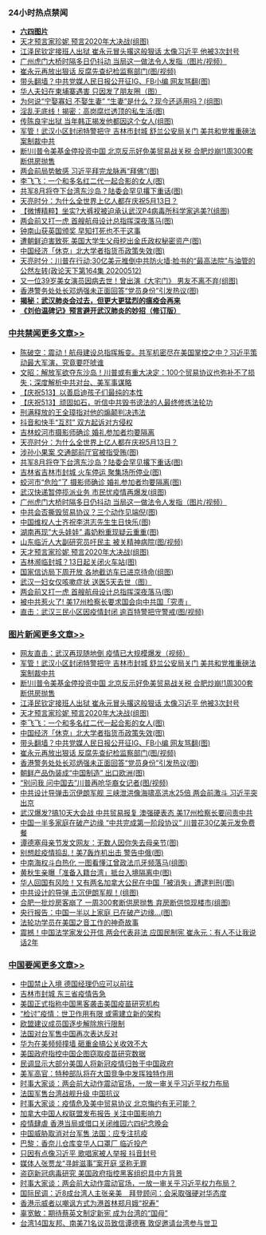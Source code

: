 <div class="catlist">
<h3>24小时热点禁闻</h3>
<ul>
<li><b><a href="64photo" target="_blank">六四图片</a></b></li>
<li><a href="https://github.com/fqnews/bnews/blob/master/topimagenews/20200513/1327828.md">天才预言家珍妮 预言2020年大决战(组图)</a></li>
<li><a href="https://github.com/fqnews/bnews/blob/master/topimagenews/20200513/1327898.md">江泽民钦定接班人出狱 崔永元冒头撂这般狠话 太像习近平 他被3次封号</a></li>
<li><a href="https://github.com/fqnews/bnews/blob/master/cbnews/20200513/1327871.md">广州虎门大桥时隔多日仍抖动 当局这一做法令人发指（图片/视频）</a></li>
<li><a href="https://github.com/fqnews/bnews/blob/master/topimagenews/20200513/1327705.md">崔永元再放出狠话 反腐先查纪检监察部门(图/视频)</a></li>
<li><a href="https://github.com/fqnews/bnews/blob/master/topimagenews/20200513/1327706.md">带头翻墙？中共党媒人民日报公开征IG、FB小编 网友骂翻(图)</a></li>
<li><a href="https://github.com/fqnews/bnews/blob/master/cnnews/20200513/1327788.md">华人夫妇在柬埔寨遇害 只因发了朋友圈（图）</a></li>
<li><a href="https://github.com/fqnews/bnews/blob/master/funmedia/20200513/1327766.md">为何说“宁娶寡妇 不娶生妻” “生妻”是什么？现今还适用吗？(组图)</a></li>
<li><a href="https://github.com/fqnews/bnews/blob/master/lifebaike/20200513/1327715.md">淫乱无底线！揭密：高岗腐烂透顶的私生活(图)</a></li>
<li><a href="https://github.com/fqnews/bnews/blob/master/comments/20200513/1327729.md">传陈良宇出狱 当年韩正揭发他都因这个女人(组图)</a></li>
<li><a href="https://github.com/fqnews/bnews/blob/master/topimagenews/20200513/1327979.md">军管！武汉小区封闭特警把守 吉林市封城 舒兰公安局关门 美共和党推重磅法案制裁中共</a></li>
<li><a href="https://github.com/fqnews/bnews/blob/master/topimagenews/20200513/1327913.md">断!川普令美基金停投资中国 北京反示好免美贸易战关税 合肥炒崩!1周300套断供房抛售</a></li>
<li><a href="https://github.com/fqnews/bnews/blob/master/cbnews/20200513/1327655.md">两会前局势敏感 习近平拜完龙脉再“拜佛”(图)</a></li>
<li><a href="https://github.com/fqnews/bnews/blob/master/topimagenews/20200513/1327800.md">李飞飞：一个和多名红二代一起合影的女人(图)</a></li>
<li><a href="https://github.com/fqnews/bnews/blob/master/cbnews/20200513/1327892.md">共军8月将夺下台湾东沙岛？陆委会罕见撂下重话(图)</a></li>
<li><a href="https://github.com/fqnews/bnews/blob/master/cbnews/20200513/1327928.md">天亮时分：为什么全世界上亿人都在庆祝5月13日？ </a></li>
<li><a href="https://github.com/fqnews/bnews/blob/master/comments/20200513/1327990.md">【微博精粹】坐实?大裤衩被迫承认武汉P4病毒所科学家逃美?(组图)</a></li>
<li><a href="https://github.com/fqnews/bnews/blob/master/cbnews/20200513/1327790.md">两会前又打一虎 首艘航母设计总指挥深夜落马(图)</a></li>
<li><a href="https://github.com/fqnews/bnews/blob/master/comments/20200513/1328041.md">钟南山获英国颁奖 早知打死也不干这事</a></li>
<li><a href="https://github.com/fqnews/bnews/blob/master/cnnews/20200513/1327904.md">遭朝鲜迫害致死 美国大学生父母挖出金氏政权秘密资产(图)</a></li>
<li><a href="https://github.com/fqnews/bnews/blob/master/topimagenews/20200513/1327799.md">中国经济「休克」北大学者指货币政策失效(图)</a></li>
<li><a href="https://github.com/fqnews/bnews/blob/master/cbnews/20200513/1327652.md">天亮时分：川普在行动;30亿美元推倒中共防火墙;脸书的“最高法院”与油管的公然左转(政论天下第164集 20200512) </a></li>
<li><a href="https://github.com/fqnews/bnews/blob/master/yule/20200513/1327689.md">又一位39岁美女演员因病去世！曾出演《大宅门》 男友不离不弃(组图)</a></li>
<li><a href="https://github.com/fqnews/bnews/blob/master/topimagenews/20200513/1327669.md">香港警务处处长邓炳强未正面回答“党员身份”引发热议(图)</a></li>
<li><b><a href="https://github.com/fqnews/bnews/blob/master/comments/20200211/1275071.md" target="_blank">揭秘：武汉肺炎会过去，但更大更猛烈的瘟疫会再来</a></b></li>
<li><b><a href="https://github.com/fqnews/bnews/blob/master/comments/20200207/1272816.md" target="_blank">《刘伯温碑记》预言避开武汉肺炎的妙招（修订版）</a></b></li>
</ul>
</div>

<div class="catlist">
<h3><a href="https://github.com/fqnews/bnews/blob/master/cbnews/" target="_blank">中共禁闻</a><span><a href="https://github.com/fqnews/bnews/blob/master/cbnews/" target="_blank" rel="nofollow">更多文章>></a></span></h3>
<ul>
<li><a href="https://github.com/fqnews/bnews/blob/master/cbnews/20200514/1328193.md" target="_blank">陈破空：震动！航母建设总指挥叛变。共军机密尽在美国掌控之中？习近平策动最大军演，究竟要吓唬谁</a></li>
<li><a href="https://github.com/fqnews/bnews/blob/master/cbnews/20200514/1328164.md" target="_blank">文昭：解放军欲夺东沙岛！川普或有重大决定：100个贸易协议也弥补不了损失；深度解析中共对台、美军事谋略</a></li>
<li><a href="https://github.com/fqnews/bnews/blob/master/cbnews/20200513/1327970.md" target="_blank">【庆祝513】以善启迪孩子们最纯的本性</a></li>
<li><a href="https://github.com/fqnews/bnews/blob/master/cbnews/20200513/1327971.md" target="_blank">【庆祝513】顽固如石，听信中共毁书谤法的人最终修炼法轮功</a></li>
<li><a href="https://github.com/fqnews/bnews/blob/master/cbnews/20200513/1327977.md" target="_blank">刑满释放的王全璋指对他的煽颠判决违法</a></li>
<li><a href="https://github.com/fqnews/bnews/blob/master/cbnews/20200513/1327944.md" target="_blank">抖音和快手“互怼” 双方起诉对方侵权</a></li>
<li><a href="https://github.com/fqnews/bnews/blob/master/cbnews/20200513/1327943.md" target="_blank">吉林蛟河市摄影师确诊 婚礼参加者均要隔离</a></li>
<li><a href="https://github.com/fqnews/bnews/blob/master/cbnews/20200513/1327928.md" target="_blank">天亮时分：为什么全世界上亿人都在庆祝5月13日？</a></li>
<li><a href="https://github.com/fqnews/bnews/blob/master/cbnews/20200513/1327899.md" target="_blank">涉孙小果案 交通部前厅官被指受贿(图)</a></li>
<li><a href="https://github.com/fqnews/bnews/blob/master/cbnews/20200513/1327892.md" target="_blank">共军8月将夺下台湾东沙岛？陆委会罕见撂下重话(图)</a></li>
<li><a href="https://github.com/fqnews/bnews/blob/master/cbnews/20200513/1327885.md" target="_blank">吉林省吉林市封城 火车停运 聚集场所停业(图)</a></li>
<li><a href="https://github.com/fqnews/bnews/blob/master/cbnews/20200513/1327879.md" target="_blank">蛟河市“危险”了 摄影师确诊 婚礼参加者均要隔离(图)</a></li>
<li><a href="https://github.com/fqnews/bnews/blob/master/cbnews/20200513/1327872.md" target="_blank">武汉快递暂停揽派业务 市民忧疫情再爆发(组图)</a></li>
<li><a href="https://github.com/fqnews/bnews/blob/master/cbnews/20200513/1327871.md" target="_blank">广州虎门大桥时隔多日仍抖动 当局这一做法令人发指（图片/视频）</a></li>
<li><a href="https://github.com/fqnews/bnews/blob/master/cbnews/20200513/1327844.md" target="_blank">中共会否撕毁贸易协议？三个动作见端倪(图)</a></li>
<li><a href="https://github.com/fqnews/bnews/blob/master/cbnews/20200513/1327843.md" target="_blank">中国维权人士齐祝李洪志先生生日快乐(图)</a></li>
<li><a href="https://github.com/fqnews/bnews/blob/master/cbnews/20200513/1327830.md" target="_blank">湖南再现&#8221;大头娃娃&#8221; 毒奶粉重现疑云重重(图)</a></li>
<li><a href="https://github.com/fqnews/bnews/blob/master/cbnews/20200513/1327829.md" target="_blank">山东临沂人大副研究员吁民主 被关精神病院(图/视频)</a></li>
<li><a href="https://github.com/fqnews/bnews/blob/master/topimagenews/20200513/1327828.md" target="_blank">天才预言家珍妮 预言2020年大决战(组图)</a></li>
<li><a href="https://github.com/fqnews/bnews/blob/master/cbnews/20200513/1327808.md" target="_blank">吉林濒临封城？13日起关闭火车站(图)</a></li>
<li><a href="https://github.com/fqnews/bnews/blob/master/cbnews/20200513/1327803.md" target="_blank">国家信访局下周开放 各地截访车已进京待命(组图)</a></li>
<li><a href="https://github.com/fqnews/bnews/blob/master/cbnews/20200513/1327792.md" target="_blank">武汉一妇女仅咳嗽症状 送医5天去世（图）</a></li>
<li><a href="https://github.com/fqnews/bnews/blob/master/cbnews/20200513/1327790.md" target="_blank">两会前又打一虎 首艘航母设计总指挥深夜落马(图)</a></li>
<li><a href="https://github.com/fqnews/bnews/blob/master/cbnews/20200513/1327784.md" target="_blank">被中共惹火了! 美17州检察长要求国会向中共国「究责」</a></li>
<li><a href="https://github.com/fqnews/bnews/blob/master/cbnews/20200513/1327774.md" target="_blank">直击：武汉三民小区因疫情封闭 逾百特警把守警戒(图/视频)</a></li>

</ul>
</div>
<div class="catlist">
<h3><a href="https://github.com/fqnews/bnews/blob/master/topimagenews/" target="_blank">图片新闻</a><span><a href="https://github.com/fqnews/bnews/blob/master/topimagenews/" target="_blank" rel="nofollow">更多文章>></a></span></h3>
<ul>
<li><a href="https://github.com/fqnews/bnews/blob/master/topimagenews/20200514/1328137.md" target="_blank">网友直击：武汉再现随地倒 疫情已大规模爆发（视频）</a></li>
<li><a href="https://github.com/fqnews/bnews/blob/master/topimagenews/20200513/1327979.md" target="_blank">军管！武汉小区封闭特警把守 吉林市封城 舒兰公安局关门 美共和党推重磅法案制裁中共</a></li>
<li><a href="https://github.com/fqnews/bnews/blob/master/topimagenews/20200513/1327913.md" target="_blank">断!川普令美基金停投资中国 北京反示好免美贸易战关税 合肥炒崩!1周300套断供房抛售</a></li>
<li><a href="https://github.com/fqnews/bnews/blob/master/topimagenews/20200513/1327898.md" target="_blank">江泽民钦定接班人出狱 崔永元冒头撂这般狠话 太像习近平 他被3次封号</a></li>
<li><a href="https://github.com/fqnews/bnews/blob/master/topimagenews/20200513/1327828.md" target="_blank">天才预言家珍妮 预言2020年大决战(组图)</a></li>
<li><a href="https://github.com/fqnews/bnews/blob/master/topimagenews/20200513/1327800.md" target="_blank">李飞飞：一个和多名红二代一起合影的女人(图)</a></li>
<li><a href="https://github.com/fqnews/bnews/blob/master/topimagenews/20200513/1327799.md" target="_blank">中国经济「休克」北大学者指货币政策失效(图)</a></li>
<li><a href="https://github.com/fqnews/bnews/blob/master/topimagenews/20200513/1327706.md" target="_blank">带头翻墙？中共党媒人民日报公开征IG、FB小编 网友骂翻(图)</a></li>
<li><a href="https://github.com/fqnews/bnews/blob/master/topimagenews/20200513/1327705.md" target="_blank">崔永元再放出狠话 反腐先查纪检监察部门(图/视频)</a></li>
<li><a href="https://github.com/fqnews/bnews/blob/master/topimagenews/20200513/1327669.md" target="_blank">香港警务处处长邓炳强未正面回答“党员身份”引发热议(图)</a></li>
<li><a href="https://github.com/fqnews/bnews/blob/master/topimagenews/20200513/1327653.md" target="_blank">朝鲜产品伪装成“中国制造” 出口欧洲(图)</a></li>
<li><a href="https://github.com/fqnews/bnews/blob/master/topimagenews/20200513/1327497.md" target="_blank">“别问我 问中国去”川普再呛华裔女记者(图/视频)</a></li>
<li><a href="https://github.com/fqnews/bnews/blob/master/topimagenews/20200512/1327364.md" target="_blank">中共设计导弹击沉伊朗军舰 三峡泄洪像海啸高洪水25倍 两会前激斗 习近平突出京</a></li>
<li><a href="https://github.com/fqnews/bnews/blob/master/topimagenews/20200512/1327298.md" target="_blank">武汉爆发?搞10天大会战 中共贸易报复 澳强硬表态 美17州检察长要问责中共</a></li>
<li><a href="https://github.com/fqnews/bnews/blob/master/topimagenews/20200512/1327258.md" target="_blank">中国一半多家庭在破产边缘 “中共完成第一阶段协议” 川普花30亿美元发免费餐</a></li>
<li><a href="https://github.com/fqnews/bnews/blob/master/topimagenews/20200512/1327257.md" target="_blank">谭德塞母亲节发文网友：无数人因你失去母亲节(图)</a></li>
<li><a href="https://github.com/fqnews/bnews/blob/master/topimagenews/20200512/1327256.md" target="_blank">别想趁疫情捣乱！美7轰炸机出击 警告中俄(图)</a></li>
<li><a href="https://github.com/fqnews/bnews/blob/master/topimagenews/20200512/1327255.md" target="_blank">中南海权斗白热化 一图看懂江曾政法爪牙频落马(组图)</a></li>
<li><a href="https://github.com/fqnews/bnews/blob/master/topimagenews/20200512/1327162.md" target="_blank">黄秋生亲曝「准备入籍台湾」抵台入境隔离中(图)</a></li>
<li><a href="https://github.com/fqnews/bnews/blob/master/topimagenews/20200512/1327154.md" target="_blank">华人回国有风险！又有两名加拿大公民在中国「被消失」遭逮判刑(图)</a></li>
<li><a href="https://github.com/fqnews/bnews/blob/master/topimagenews/20200512/1327113.md" target="_blank">中共设计的导弹 击沉伊朗军舰！(组图)</a></li>
<li><a href="https://github.com/fqnews/bnews/blob/master/topimagenews/20200512/1327044.md" target="_blank">合肥一批炒房客崩了 一周300套断供房抛售 弃房断供惊现楼市(组图)</a></li>
<li><a href="https://github.com/fqnews/bnews/blob/master/topimagenews/20200512/1326860.md" target="_blank">央行报告：中国一半以上家庭 已在破产边缘…(图)</a></li>
<li><a href="https://github.com/fqnews/bnews/blob/master/comments/20200511/1326751.md" target="_blank">法轮功学员在美国之音工作的神奇故事</a></li>
<li><a href="https://github.com/fqnews/bnews/blob/master/topimagenews/20200511/1326733.md" target="_blank">震撼！中国法学家发公开信 两会代表非法 应国民制宪 崔永元：有人不让我说话2年</a></li>

</ul>
</div>
<div class="catlist">
<h3><a href="https://github.com/fqnews/bnews/blob/master/headline/" target="_blank">中国要闻</a><span><a href="https://github.com/fqnews/bnews/blob/master/headline/" target="_blank" rel="nofollow">更多文章>></a></span></h3>
<ul>
<li><a href="https://github.com/fqnews/bnews/blob/master/headline/20200514/1328189.md" target="_blank">中国禁止入境 德国经理仍应可以前往</a></li>
<li><a href="https://github.com/fqnews/bnews/blob/master/headline/20200514/1328172.md" target="_blank">吉林市封城  东三省疫情告急</a></li>
<li><a href="https://github.com/fqnews/bnews/blob/master/headline/20200514/1328165.md" target="_blank">美国正式指称中国黑客袭击美国疫苗研究机构</a></li>
<li><a href="https://github.com/fqnews/bnews/blob/master/headline/20200514/1328163.md" target="_blank">“检讨”疫情：世卫作用有限 或需建立新的架构</a></li>
<li><a href="https://github.com/fqnews/bnews/blob/master/headline/20200514/1328158.md" target="_blank">欧盟建议成员国逐步解除旅行限制</a></li>
<li><a href="https://github.com/fqnews/bnews/blob/master/headline/20200514/1328149.md" target="_blank">法国对台军售中国再次表达反对</a></li>
<li><a href="https://github.com/fqnews/bnews/blob/master/headline/20200514/1328145.md" target="_blank">华为在美频频撞墙  砸重金搞公关收效不大</a></li>
<li><a href="https://github.com/fqnews/bnews/blob/master/headline/20200514/1328135.md" target="_blank">美国政府指控中国企图窃取疫苗研究数据</a></li>
<li><a href="https://github.com/fqnews/bnews/blob/master/headline/20200514/1328131.md" target="_blank">民调显示大部分美国人将新冠疫情归咎于中国政府</a></li>
<li><a href="https://github.com/fqnews/bnews/blob/master/headline/20200514/1328127.md" target="_blank">美军高官：特种部队将在大国竞争中发挥独特作用</a></li>
<li><a href="https://github.com/fqnews/bnews/blob/master/headline/20200514/1328126.md" target="_blank">时事大家谈：两会前大动作震动官场，一放一审关乎习近平权力布局</a></li>
<li><a href="https://github.com/fqnews/bnews/blob/master/headline/20200514/1328117.md" target="_blank">法国军售台湾战舰升级 中国抗议</a></li>
<li><a href="https://github.com/fqnews/bnews/blob/master/headline/20200514/1328115.md" target="_blank">时事大家谈：疫情危及美中贸易协议 北京悔约有无可能？</a></li>
<li><a href="https://github.com/fqnews/bnews/blob/master/headline/20200514/1328094.md" target="_blank">加拿大中国人权联盟发布报告  关注中国影响力</a></li>
<li><a href="https://github.com/fqnews/bnews/blob/master/headline/20200514/1328093.md" target="_blank">疫情肆虐    香港当局或借口关闭维园六四纪念晚会</a></li>
<li><a href="https://github.com/fqnews/bnews/blob/master/headline/20200514/1328092.md" target="_blank">中国威胁取消对台军售    法国：应专注抗疫</a></li>
<li><a href="https://github.com/fqnews/bnews/blob/master/headline/20200514/1328089.md" target="_blank">巴黎：香奈儿仓库变华人口罩厂 临近投产</a></li>
<li><a href="https://github.com/fqnews/bnews/blob/master/headline/20200514/1328088.md" target="_blank">只因有点像习近平  歌唱家被人举报 抖音封号</a></li>
<li><a href="https://github.com/fqnews/bnews/blob/master/headline/20200514/1328081.md" target="_blank">媒体人张贾龙“寻衅滋事”案开庭    坚称无罪</a></li>
<li><a href="https://github.com/fqnews/bnews/blob/master/headline/20200514/1328080.md" target="_blank">盗窃新冠病毒研究    美国政府指控黑客组织具中方背景</a></li>
<li><a href="https://github.com/fqnews/bnews/blob/master/headline/20200514/1328076.md" target="_blank">时事大家谈：两会前大动作震动官场，一放一审关乎习近平权力布局？</a></li>
<li><a href="https://github.com/fqnews/bnews/blob/master/headline/20200514/1328075.md" target="_blank">国际民调：近8成台湾人主张亲美　拜登顾问：会采取强硬对华态度</a></li>
<li><a href="https://github.com/fqnews/bnews/blob/master/headline/20200514/1328073.md" target="_blank">香港示威者以嘲讽方式为港首林郑月娥“祝寿”</a></li>
<li><a href="https://github.com/fqnews/bnews/blob/master/headline/20200514/1328059.md" target="_blank">辜宽敏：期待蔡英文制定新宪 成为台湾的“国母”</a></li>
<li><a href="https://github.com/fqnews/bnews/blob/master/headline/20200514/1328058.md" target="_blank">台湾14国友邦、南美71名议员致信谭德赛   敦促邀请台湾参与世卫</a></li>

</ul>
</div>